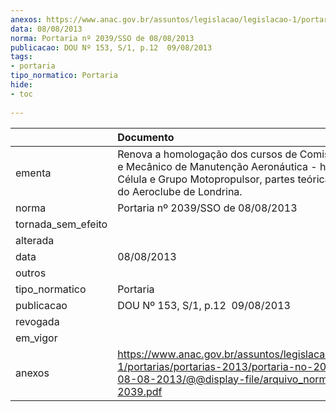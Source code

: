 ```yaml
---
anexos: https://www.anac.gov.br/assuntos/legislacao/legislacao-1/portarias/portarias-2013/portaria-no-2039-sso-de-08-08-2013/@@display-file/arquivo_norma/PA2013-2039.pdf
data: 08/08/2013
norma: Portaria nº 2039/SSO de 08/08/2013
publicacao: DOU Nº 153, S/1, p.12  09/08/2013
tags:
- portaria
tipo_normatico: Portaria
hide: 
- toc 
 
---
```


|                    | Documento                                                                                                                                                                                  |
|:-------------------|:-------------------------------------------------------------------------------------------------------------------------------------------------------------------------------------------|
| ementa             | Renova a homologação dos cursos de Comissário de Voo e Mecânico de Manutenção Aeronáutica - habilitações Célula e Grupo Motopropulsor, partes teórica e prática, do Aeroclube de Londrina. |
| norma              | Portaria nº 2039/SSO de 08/08/2013                                                                                                                                                         |
| tornada_sem_efeito |                                                                                                                                                                                            |
| alterada           |                                                                                                                                                                                            |
| data               | 08/08/2013                                                                                                                                                                                 |
| outros             |                                                                                                                                                                                            |
| tipo_normatico     | Portaria                                                                                                                                                                                   |
| publicacao         | DOU Nº 153, S/1, p.12  09/08/2013                                                                                                                                                          |
| revogada           |                                                                                                                                                                                            |
| em_vigor           |                                                                                                                                                                                            |
| anexos             | https://www.anac.gov.br/assuntos/legislacao/legislacao-1/portarias/portarias-2013/portaria-no-2039-sso-de-08-08-2013/@@display-file/arquivo_norma/PA2013-2039.pdf                          |